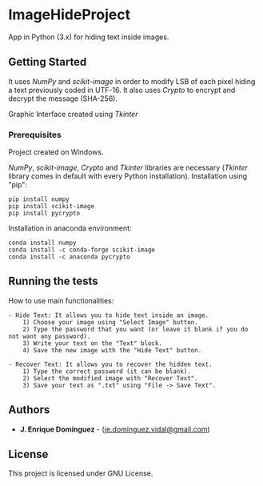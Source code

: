 # ImageHideProject
App in Python (3.x) for hiding text inside images.

## Getting Started
It uses _NumPy_ and _scikit-image_ in order to modify LSB of each pixel hiding a text previously coded in UTF-16.
It also uses _Crypto_ to encrypt and decrypt the message (SHA-256).

Graphic Interface created using _Tkinter_

### Prerequisites
Project created on Windows.

_NumPy_, _scikit-image_, _Crypto_ and _Tkinter_ libraries are necessary (_Tkinter_ library comes in default with every Python installation).
Installation using "pip":
```
pip install numpy
pip install scikit-image
pip install pycrypto
```
Installation in anaconda environment:
```
conda install numpy
conda install -c conda-forge scikit-image
conda install -c anaconda pycrypto
```

## Running the tests
How to use main functionalities:

    - Hide Text: It allows you to hide text inside an image.
        1) Choose your image using "Select Image" button.
        2) Type the password that you want (or leave it blank if you do not want any password).
        3) Write your text on the "Text" block.
        4) Save the new image with the "Hide Text" button.
        
    - Recover Text: It allows you to recover the hidden text.
        1) Type the correct password (it can be blank).
        2) Select the modified image with "Recover Text".
        3) Save your text as ".txt" using "File -> Save Text".

## Authors
* **J. Enrique Domínguez** - (je.dominguez.vidal@gmail.com)

## License
This project is licensed under GNU License.